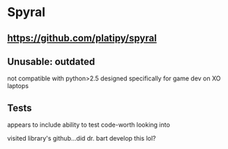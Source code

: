 # Spyral 
## https://github.com/platipy/spyral 
## Unusable: outdated
not compatible with python>2.5 
designed specifically for game dev on XO laptops
## Tests
appears to include ability to test code-worth looking into 

visited library's github...did dr. bart develop this lol?